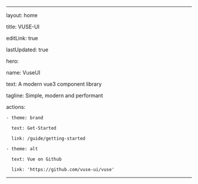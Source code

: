 ---

layout: home

title: VUSE-UI

editLink: true

lastUpdated: true

hero:

  name: VuseUI

  text: A modern vue3 component library

  tagline: Simple, modern and performant

  actions:

    - theme: brand

      text: Get-Started

      link: /guide/getting-started

    - theme: alt

      text: Vue on Github

      link: 'https://github.com/vuse-ui/vuse'

---